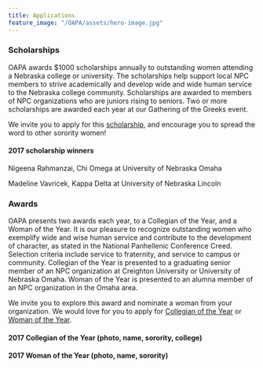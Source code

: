 ```yaml
---
title: Applications
feature_image: "/OAPA/assets/hero-image.jpg"
---
```


### Scholarships

OAPA awards $1000 scholarships annually to outstanding women attending a Nebraska college or university. The scholarships help support local NPC members to strive academically and develop wide and wide human service to the Nebraska college community. Scholarships are awarded to members of NPC organizations who are juniors rising to seniors. Two or more scholarships are awarded each year at our Gathering of the Greeks event.

We invite you to apply for this [scholarship](https://docs.google.com/document/d/1RMkFdp1iuioF65wEmGc1DMHGds8wnQsksiEwVZBSNl8/edit?usp=sharing), and encourage you to spread the word to other sorority women!

#### 2017 scholarship winners

Nigeena Rahmanzai, Chi Omega at University of Nebraska Omaha

Madeline Vavricek, Kappa Delta at University of Nebraska Lincoln

### Awards

OAPA presents two awards each year, to a Collegian of the Year, and a Woman of the Year. It is our pleasure to recognize outstanding women who exemplify wide and wise human service and contribute to the development of character, as stated in the National Panhellenic Conference Creed. Selection criteria include service to fraternity, and service to campus or community. Collegian of the Year is presented to a graduating senior member of an NPC organization at Creighton University or University of Nebraska Omaha. Woman of the Year is presented to an alumna member of an NPC organization in the Omaha area.

We invite you to explore this award and nominate a woman from your organization. We would love for you to apply for [Collegian of the Year](https://docs.google.com/document/d/1fL1nm-UqfqRukw_V1L6ZcIeHoOjTDYHxXZoLO_JLvS0/edit?usp=sharing) or [Woman of the Year](https://docs.google.com/document/d/19TyVKB_DQLnpUTzrUdlrnGxLPjNH9ET6BqU9CoGeg0A/edit?usp=sharing).

#### 2017 Collegian of the Year (photo, name, sorority, college)

#### 2017 Woman of the Year (photo, name, sorority)


